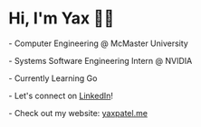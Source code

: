 # Hi, I'm Yax 👋🏽

\- Computer Engineering @ McMaster University

\- Systems Software Engineering Intern @ NVIDIA

\- Currently Learning Go

\- Let's connect on [LinkedIn](https://www.linkedin.com/in/yaxpatel2004/)! 

\- Check out my website: [yaxpatel.me](https://yaxpatel.me)
